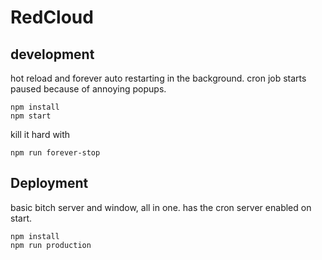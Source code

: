 # RedCloud

## development

hot reload and forever auto restarting in the background.
cron job starts paused because of annoying popups.

```
npm install
npm start
```

kill it hard with 
```
npm run forever-stop
```


## Deployment

basic bitch server and window, all in one.
has the cron server enabled on start.

```
npm install
npm run production
```